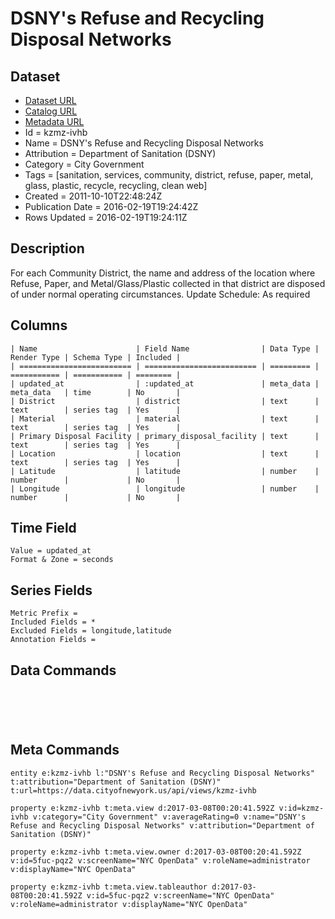# DSNY's Refuse and Recycling Disposal Networks

## Dataset

* [Dataset URL](https://data.cityofnewyork.us/api/views/kzmz-ivhb/rows.json?max_rows=100)
* [Catalog URL](https://catalog.data.gov/dataset/dsnys-refuse-and-recycling-disposal-networks-d0e72)
* [Metadata URL](https://data.cityofnewyork.us/api/views/kzmz-ivhb)
* Id = kzmz-ivhb
* Name = DSNY's Refuse and Recycling Disposal Networks
* Attribution = Department of Sanitation (DSNY)
* Category = City Government
* Tags = [sanitation, services, community, district, refuse, paper, metal, glass, plastic, recycle, recycling, clean web]
* Created = 2011-10-10T22:48:24Z
* Publication Date = 2016-02-19T19:24:42Z
* Rows Updated = 2016-02-19T19:24:11Z

## Description

For each Community District, the name and address of the location where Refuse, Paper, and Metal/Glass/Plastic collected in that district are disposed of under normal operating circumstances.
Update Schedule: As required

## Columns

```ls
| Name                      | Field Name                | Data Type | Render Type | Schema Type | Included | 
| ========================= | ========================= | ========= | =========== | =========== | ======== | 
| updated_at                | :updated_at               | meta_data | meta_data   | time        | No       | 
| District                  | district                  | text      | text        | series tag  | Yes      | 
| Material                  | material                  | text      | text        | series tag  | Yes      | 
| Primary Disposal Facility | primary_disposal_facility | text      | text        | series tag  | Yes      | 
| Location                  | location                  | text      | text        | series tag  | Yes      | 
| Latitude                  | latitude                  | number    | number      |             | No       | 
| Longitude                 | longitude                 | number    | number      |             | No       | 
```

## Time Field

```ls
Value = updated_at
Format & Zone = seconds
```

## Series Fields

```ls
Metric Prefix = 
Included Fields = *
Excluded Fields = longitude,latitude
Annotation Fields = 
```

## Data Commands

```ls





```

## Meta Commands

```ls
entity e:kzmz-ivhb l:"DSNY's Refuse and Recycling Disposal Networks" t:attribution="Department of Sanitation (DSNY)" t:url=https://data.cityofnewyork.us/api/views/kzmz-ivhb

property e:kzmz-ivhb t:meta.view d:2017-03-08T00:20:41.592Z v:id=kzmz-ivhb v:category="City Government" v:averageRating=0 v:name="DSNY's Refuse and Recycling Disposal Networks" v:attribution="Department of Sanitation (DSNY)"

property e:kzmz-ivhb t:meta.view.owner d:2017-03-08T00:20:41.592Z v:id=5fuc-pqz2 v:screenName="NYC OpenData" v:roleName=administrator v:displayName="NYC OpenData"

property e:kzmz-ivhb t:meta.view.tableauthor d:2017-03-08T00:20:41.592Z v:id=5fuc-pqz2 v:screenName="NYC OpenData" v:roleName=administrator v:displayName="NYC OpenData"
```